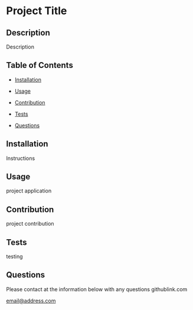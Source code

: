 # Project Title


  ## Description
Description

  ## Table of Contents 
  
  * [Installation](#installation)
  
  * [Usage](#usage)

  * [Contribution](#contribution)

  * [Tests](#tests)

  * [Questions](#questions)

  

  ## Installation 
Instructions
  ## Usage
project application
  ## Contribution
project contribution
  ## Tests
testing



  ## Questions 
  Please contact at the information below with any questions
  githublink.com 

  email@address.com
